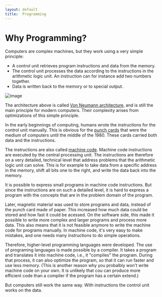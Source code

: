 ```yaml
---
layout: default
title:  Programming
---
```



# Why Programming?

Computers are complex machines, but they work using a very simple principle: 

* A control unit retrieves program instructions and data from the memory.
* The control unit processes the data according to the instructions in the arithmetic logic unit. An instruction can for instance add two numbers together.
* Data is written back to the memory or to special output.

![image](http://upload.wikimedia.org/wikipedia/commons/thumb/8/84/Von_Neumann_architecture.svg/330px-Von_Neumann_architecture.svg.png) 

The architecture above is called [Von Neumann architecture][Von Neumann architecture], and is still the main principle for modern computers. Their complexity arises from optimizations of this simple principle.

In the early beginnings of computing, humans wrote the instructions for the control unit manually. This is obvious for the [punch cards][punch cards] that were the medium of computers until the middle of the 1980. These cards carried both data and the instructions.

[Von Neumann architecture]: http://en.wikipedia.org/wiki/Von_Neumann_architecture
[punch cards]: http://en.wikipedia.org/wiki/Punch_card

The instructions are also called [machine code][machine code]. Machine code instructions are executed by the central processing unit. The instructions are therefore on a very detailed, technical level that address problems that the arithmetic logic unit can solve. This is for example to take data from a specific address in the memory, shift all bits one to the right, and write the data back into the memory.

[machine code]: http://en.wikipedia.org/wiki/Machine_code

It is possible to express small programs in machine code instructions. But since the instructions are on such a detailed level, it is hard to express a program with the concepts that are in the problem domain of the program. 

Later, magnetic material was used to store programs and data, instead of the punch card made of paper. This increased how much data could be stored and how fast it could be acessed. On the software side, this made it possible to write more complex and larger programs and process more data.
This also means that it is not feasible anymore to write the machine code for programs manually. In machine code, it's very easy to make mistakes, and one needs many instructions to do simple operations. 

Therefore, higher-level programming languages were developed. The use of programing languages is made possible by a compiler. It takes a program and translates it into machine code, i.e., it "compiles" the program. During that process, it can also optimize the program, so that it can run faster and use less memory. (This is another reason why you probalbly won't write machine code on your own. It is unlikely that cou can produce more efficient code than a compiler if the program has a certain extend.)

But computers still work the same way. With instructions the control unit works on the data. 
